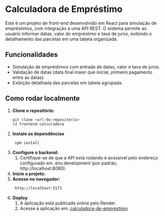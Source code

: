 # Calculadora de Empréstimo

Este é um projeto de front-end desenvolvido em React para simulação de empréstimos, com integração a uma API REST. O sistema permite ao usuário informar datas, valor do empréstimo e taxa de juros, exibindo o detalhamento das parcelas em uma tabela organizada.

## Funcionalidades

- Simulação de empréstimos com entrada de datas, valor e taxa de juros.
- Validação de datas (data final maior que inicial, primeiro pagamento entre as datas).
- Exibição detalhada das parcelas em tabela agrupada.

## Como rodar localmente

1. **Clone o repositório:**
   ```bash
   git clone <url-do-repositorio>
   cd frontend-calculadora
2. **Instale as dependências**
   ```bash
    npm install
3. **Configure o backend:**
   1. Certifique-se de que a API está rodando e acessível pelo endereço configurado em .env.development (por padrão, http://localhost:8080).
4. **Inicie o projeto:**
5. **Acesse no navegador:**
   ```bash
    http://localhost:5173

6. **Deploy**
   1. A aplicação está publicada online pelo Render.
   2. Acesse a aplicação em: [calculadora-de-emprestimo](https://calculadora-emprestimo-frontend.onrender.com/)
